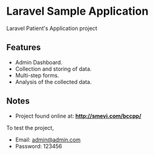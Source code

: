 # Laravel Sample Application
Laravel Patient's Application project

## Features
- Admin Dashboard.
- Collection and storing of data.
- Multi-step forms.
- Analysis of the collected data.

## Notes
- Project found online at: **http://smevi.com/bccpp/**

To test the project,
- Email: admin@admin.com
- Password: 123456
